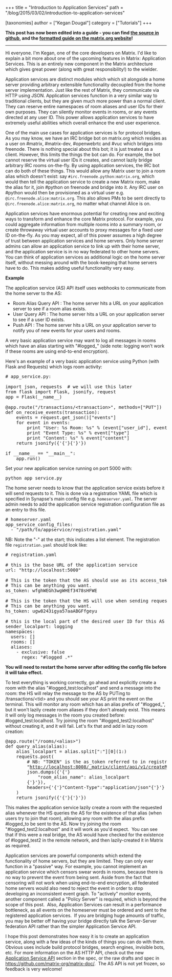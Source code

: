 +++
title = "Introduction to Application Services"
path = "/blog/2015/03/02/introduction-to-application-services"

[taxonomies]
author = ["Kegan Dougal"]
category = ["Tutorials"]
+++

<strong>This post has now been edited into a guide - you can find <a href="https://github.com/matrix-org/matrix-doc/blob/master/supporting-docs/guides/2015-08-21-application_services.md">the source in github</a>, and the <a href="http://matrix.org/docs/guides/application-services">formatted guide on the matrix.org website</a>!</strong>

<hr />

Hi everyone. I'm Kegan, one of the core developers on Matrix. I'd like to explain a bit more about one of the upcoming features in Matrix: Application Services. This is an entirely new component in the Matrix architecture which gives great power (along with great responsibility!) to the wielder.

Application services are distinct modules which which sit alongside a home server providing arbitrary extensible functionality decoupled from the home server implementation. Just like the rest of Matrix, they communicate via HTTP using JSON. Application services function in a very similar way to traditional clients, but they are given much more power than a normal client. They can reserve entire namespaces of room aliases and user IDs for their own purposes. They can silently monitor events in rooms, or any events directed at any user ID. This power allows application services to have extremely useful abilities which overall enhance the end user experience.

One of the main use cases for application services is for protocol bridges. As you may know, we have an IRC bridge bot on matrix.org which resides as a user on #matrix, #matrix-dev, #openwebrtc and #vuc which bridges into freenode. There is nothing special about this bot; it is just treated as a client. However, this limits the things the bot can do. For example, the bot cannot reserve the virtual user IDs it creates, and cannot lazily bridge arbitrary IRC rooms on-the-fly. By using application services, the IRC bot can do both of these things. This would allow any Matrix user to join a room alias which doesn't exist: say <code>#irc.freenode.python:matrix.org</code>, which would then tell the application service to create a new Matrix room, make the alias for it, join #python on freenode and bridge into it. Any IRC user on #python would then be provisioned as a virtual user e.g. <code>@irc.freenode.alice:matrix.org</code>. This also allows PMs to be sent directly to <code>@irc.freenode.alice:matrix.org</code>, no matter what channel Alice is on.

Application services have enormous potential for creating new and exciting ways to transform and enhance the core Matrix protocol. For example, you could aggregate information from multiple rooms into a summary room, or create throwaway virtual user accounts to proxy messages for a fixed user ID on-the-fly. As you may expect, all of this power assumes a high degree of trust between application services and home servers. Only home server admins can allow an application service to link up with their home server, and the application service is in no way federated to other home servers. You can think of application services as additional logic on the home server itself, without messing around with the book-keeping that home servers have to do. This makes adding useful functionality very easy.

<strong>Example</strong>

The application service (AS) API itself uses webhooks to communicate from the home server to the AS:

- Room Alias Query API : The home server hits a URL on your application server to see if a room alias exists.
- User Query API : The home server hits a URL on your application server to see if a user ID exists.
- Push API : The home server hits a URL on your application server to notify you of new events for your users and rooms.

A very basic application service may want to log all messages in rooms which have an alias starting with "#logged_" (side note: logging won't work if these rooms are using end-to-end encryption).

Here's an example of a very basic application service using Python (with Flask and Requests) which logs room activity:
<pre># app_service.py:

import json, requests  # we will use this later
from flask import Flask, jsonify, request
app = Flask(__name__)

@app.route("/transactions/&lt;transaction&gt;", methods=["PUT"])
def on_receive_events(transaction):
    events = request.get_json()["events"]
    for event in events:
        print "User: %s Room: %s" % (event["user_id"], event["room_id"])
        print "Event Type: %s" % event["type"]
        print "Content: %s" % event["content"]
    return jsonify({'{'}{'}'})

if __name__ == "__main__":
    app.run()
</pre>
Set your new application service running on port 5000 with:
<pre>python app_service.py
</pre>
The home server needs to know that the application service exists before it will send requests to it. This is done via a registration YAML file which is specified in Synapse's main config file e.g. <code>homeserver.yaml</code>. The server admin needs to add the application service registration configuration file as an entry to this file.
<pre># homeserver.yaml
app_service_config_files:
  - "/path/to/appservice/registration.yaml"
</pre>
NB: Note the "-" at the start; this indicates a list element. The registration file <code>registration.yaml</code> should look like:
<pre># registration.yaml

# this is the base URL of the application service
url: "http://localhost:5000"

# This is the token that the AS should use as its access_token when using the Client-Server API
# This can be anything you want.
as_token: wfghWEGh3wgWHEf3478sHFWE

# This is the token that the HS will use when sending requests to the AS.
# This can be anything you want.
hs_token: ugw8243igya57aaABGFfgeyu

# this is the local part of the desired user ID for this AS (in this case @logging:localhost)
sender_localpart: logging
namespaces:
  users: []
  rooms: []
  aliases:
    - exclusive: false
      regex: "#logged_.*"
</pre>
<strong>You will need to restart the home server after editing the config file before it will take effect.</strong>

To test everything is working correctly, go ahead and explicitly create a room with the alias "#logged_test:localhost" and send a message into the room: the HS will relay the message to the AS by PUTing to /transactions/&lt;tid&gt; and you should see your AS print the event on the terminal. This will monitor any room which has an alias prefix of "#logged_", but it won't lazily create room aliases if they don't already exist. This means it will only log messages in the room you created before: #logged_test:localhost. Try joining the room "#logged_test2:localhost" without creating it, and it will fail. Let's fix that and add in lazy room creation:
<pre>@app.route("/rooms/&lt;alias&gt;")
def query_alias(alias):
    alias_localpart = alias.split[":"][0](1:)
    requests.post(
        # NB: "TOKEN" is the as_token referred to in registration.yaml
        "<a href="http://localhost:8008/_matrix/client/api/v1/createRoom?access_token=TOKEN" target="_blank">http://localhost:8008/_matrix/client/api/v1/createRoom?access_token=TOKEN</a>",
        json.dumps({'{'}
            "room_alias_name": alias_localpart
        {'}'}),
        headers={'{'}"Content-Type":"application/json"{'}'}
    )
    return jsonify({'{'}{'}'})
</pre>
This makes the application service lazily create a room with the requested alias whenever the HS queries the AS for the existence of that alias (when users try to join that room), allowing any room with the alias prefix #logged_to be sent to the AS. Now try joining the room "#logged_test2:localhost" and it will work as you'd expect.  You can see that if this were a real bridge, the AS would have checked for the existence of #logged_test2 in the remote network, and then lazily-created it in Matrix as required.

Application services are powerful components which extend the functionality of home servers, but they are limited. They can only ever function in a "passive" way. For example, you cannot implement an application service which censors swear words in rooms, because there is no way to prevent the event from being sent. Aside from the fact that censoring will not work when using end-to-end encryption, all federated home servers would also need to reject the event in order to stop developing an inconsistent event graph. To "actively" monitor events, another component called a "Policy Server" is required, which is beyond the scope of this post.  Also, Application Services can result in a performance bottleneck, as all events on the homeserver must be ordered and sent to the registered application services.  If you are bridging huge amounts of traffic, you may be better off having your bridge directly talk the Server-Server federation API rather than the simpler Application Service API.

I hope this post demonstrates how easy it is to create an application service, along with a few ideas of the kinds of things you can do with them. Obvious uses include build protocol bridges, search engines, invisible bots, etc. For more information on the AS HTTP API, check out the new <a href="http://matrix.org/docs/spec/#application-service-api">Application Service API</a> section in the spec, or the raw drafts and spec in <a href="https://github.com/matrix-org/matrix-doc/" target="_blank">https://github.com/matrix-org/matrix-doc/</a>.  The AS API is not yet frozen, so feedback is very welcome!
